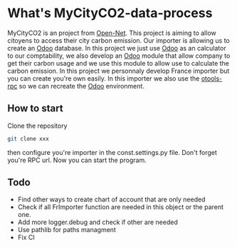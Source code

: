 

# What's MyCityCO2-data-process
MyCityCO2 is an project from [Open-Net](https://open-net.ch). This project is aiming to allow citoyens to access their city carbon emission. Our importer is allowing us to create an [Odoo](https://odoo.com) database. In this project we just use [Odoo](https://odoo.com) as an calculator to our comptability, we also develop an [Odoo](https://odoo.com) module that allow company to get their carbon usage and we use this module to allow use to calculate the carbon emission. In this project we personnaly develop France importer but you can create you're own easily. In this importer we also use the [otools-rpc](https://pypi.org/project/otools-rpc/) so we can recreate the [Odoo](https://odoo.com) environment.


## How to start
Clone the repository
```bash
git clone xxx
```

then configure you're importer in the const.settings.py file. Don't forget you're RPC url. Now you can start the program.

## Todo

- Find other ways to create chart of account that are only needed
- Check if all FrImporter function are needed in this object or the parent one.
- Add more logger.debug and check if other are needed
- Use pathlib for paths managment
- Fix CI

